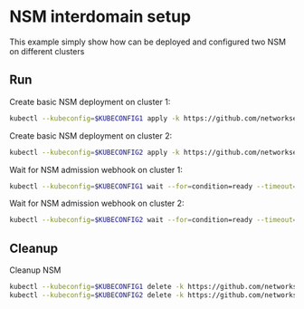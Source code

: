 # NSM interdomain setup


This example simply show how can be deployed and configured two NSM on different clusters

## Run

Create basic NSM deployment on cluster 1:

```bash
kubectl --kubeconfig=$KUBECONFIG1 apply -k https://github.com/networkservicemesh/deployments-k8s/examples/interdomain/nsm/cluster1?ref=9b4fb35bfd43fcc4293cfd39fbd2c7b1503e0591
```

Create basic NSM deployment on cluster 2:

```bash
kubectl --kubeconfig=$KUBECONFIG2 apply -k https://github.com/networkservicemesh/deployments-k8s/examples/interdomain/nsm/cluster2?ref=9b4fb35bfd43fcc4293cfd39fbd2c7b1503e0591
```

Wait for NSM admission webhook on cluster 1:

```bash
kubectl --kubeconfig=$KUBECONFIG1 wait --for=condition=ready --timeout=1m pod -n nsm-system -l app=admission-webhook-k8s
```

Wait for NSM admission webhook on cluster 2:

```bash
kubectl --kubeconfig=$KUBECONFIG2 wait --for=condition=ready --timeout=1m pod -n nsm-system -l app=admission-webhook-k8s
```

## Cleanup

Cleanup NSM
```bash
kubectl --kubeconfig=$KUBECONFIG1 delete -k https://github.com/networkservicemesh/deployments-k8s/examples/interdomain/nsm/cluster1?ref=9b4fb35bfd43fcc4293cfd39fbd2c7b1503e0591
kubectl --kubeconfig=$KUBECONFIG2 delete -k https://github.com/networkservicemesh/deployments-k8s/examples/interdomain/nsm/cluster2?ref=9b4fb35bfd43fcc4293cfd39fbd2c7b1503e0591
```
